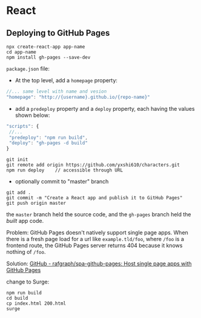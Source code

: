 # React

## Deploying to GitHub Pages

```shell
npx create-react-app app-name
cd app-name
npm install gh-pages --save-dev
```

`package.json` file:

- At the top level, add a `homepage` property:

```js
//... same level with name and vesion
"homepage": "http://{username}.github.io/{repo-name}"
```

- add a `predeploy` property and a `deploy` property, each having the values shown below:

```js
"scripts": {
 //...
 "predeploy": "npm run build",
 "deploy": "gh-pages -d build"
}
```

```shell
git init
git remote add origin https://github.com/yxshi610/characters.git
npm run deploy    // accessible through URL
```

- optionally commit to "master" branch

```shell
git add .
git commit -m "Create a React app and publish it to GitHub Pages"
git push origin master
```

the `master` branch held the source code, and the `gh-pages` branch held the *built* app code.

Problem: GitHub Pages doesn't natively support single page apps. When there is a fresh page load for a url like `example.tld/foo`, where `/foo` is a frontend route, the GitHub Pages server returns 404 because it knows nothing of `/foo`.

Solution: [GitHub - rafgraph/spa-github-pages: Host single page apps with GitHub Pages](https://github.com/rafgraph/spa-github-pages)

change to Surge:

```shell
npm run build
cd build
cp index.html 200.html
surge
```
